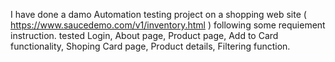 I have done a damo Automation testing project on a shopping web site ( https://www.saucedemo.com/v1/inventory.html ) following some requiement instruction. 
tested Login, About page, Product page, Add to Card functionality, Shoping Card page, Product details, Filtering function.
